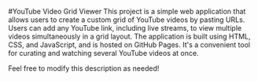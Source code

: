 #YouTube Video Grid Viewer
This project is a simple web application that allows users to create a custom grid of YouTube videos by pasting URLs. Users can add any YouTube link, including live streams, to view multiple videos simultaneously in a grid layout. The application is built using HTML, CSS, and JavaScript, and is hosted on GitHub Pages. It's a convenient tool for curating and watching several YouTube videos at once.

Feel free to modify this description as needed!
